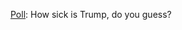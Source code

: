 <a href="https://twitter.com/davewiner/status/1312853945300267010">Poll</a>: How sick is Trump, do you guess? 
